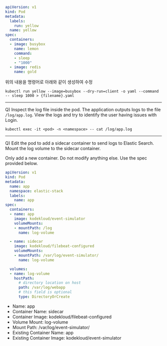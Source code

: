 ```yaml
apiVersion: v1
kind: Pod
metadata:
  labels:
    run: yellow
  name: yellow
spec:
  containers:
  - image: busybox
    name: lemon
    command:
    - sleep
    - "1000"
  - image: redis
    name: gold
```

위의 내용을 명령어로 아래와 같이 생성하여 수정

`kubectl run yellow --image=busybox --dry-run=client -o yaml --command -- sleep 1000 > {filename}.yaml`

---

Q) Inspect the log file inside the pod.
The application outputs logs to the file `/log/app.log`. View the logs and try to identify the user having issues with Login.

`kubectl exec -it <pod> -n <namespace> -- cat /log/app.log`

---

Q) Edit the pod to add a sidecar container to send logs to Elastic Search. Mount the log volume to the sidecar container.

Only add a new container. Do not modify anything else. Use the spec provided below.

```yaml
apiVersion: v1
kind: Pod
metadata:
  name: app
  namespace: elastic-stack
  labels:
    name: app
spec:
  containers:
  - name: app
    image: kodekloud/event-simulator
    volumeMounts:
    - mountPath: /log
      name: log-volume

  - name: sidecar
    image: kodekloud/filebeat-configured
    volumeMounts:
    - mountPath: /var/log/event-simulator/
      name: log-volume

  volumes:
  - name: log-volume
    hostPath:
      # directory location on host
      path: /var/log/webapp
      # this field is optional
      type: DirectoryOrCreate
```

* Name: app
* Container Name: sidecar
* Container Image: kodekloud/filebeat-configured
* Volume Mount: log-volume
* Mount Path: /var/log/event-simulator/
* Existing Container Name: app
* Existing Container Image: kodekloud/event-simulator